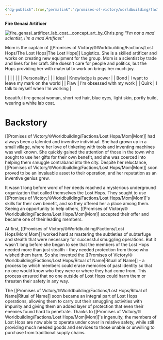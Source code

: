 ```yaml
---
{"dg-publish":true,"permalink":"/promises-of-victory/worldbuilding/factions/lost-hops/mom/","title":"Mom","noteIcon":"NPC","created":"2023-01-25T02:26:54.078+01:00","updated":"2023-03-29T21:30:51.336+02:00"}
---
```


**Fire Genasi Artificer**

![fire_genasi_artificer_lab_coat__concept_art_by_Chris.png](/img/user/resources/Pictures/fire_genasi_artificer_lab_coat__concept_art_by_Chris.png)
_"I'm not a mad scientist, I'm a mad Artificer."_

Mom is the captain of [[Promises of Victory/🌐Worldbuilding/Factions/Lost Hops/The Lost Hops\|The Lost Hops]] Logistics. She is a skilled artificer and works on creating new equipment for the group. Mom is a scientist by trade and lives for her craft. She doesn't care for people and politics, but the Hops providing her with material to work on brings her much joy.

|              |                                      |
|  |  |
| Personality: |                                      |
| Ideal        | Knowledge is power                   |
| Bond         | I want to leave my mark on the world |
| Flaw         | I'm obsessed with my work            |
| Quirk        | I talk to myself when I'm working    |

beautiful fire genasi woman, short red hair, blue eyes, light skin, portly build, wearing a white lab coat.

# Backstory

[[Promises of Victory/🌐Worldbuilding/Factions/Lost Hops/Mom\|Mom]] had always been a talented and inventive individual. She had grown up in a small village, where her love of tinkering with tools and inventing machines was well known. She quickly gained the attention of those in the town who sought to use her gifts for their own benefit, and she was coerced into helping them smuggle contraband into the city. Despite her reluctance, [[Promises of Victory/🌐Worldbuilding/Factions/Lost Hops/Mom\|Mom]] soon proved to be an invaluable asset to their operation, and her reputation as an inventive genius grew.

It wasn't long before word of her deeds reached a mysterious underground organization that called themselves the Lost Hops. They sought to use [[Promises of Victory/🌐Worldbuilding/Factions/Lost Hops/Mom\|Mom]]'s skills for their own benefit, and so they offered her a place among them. Seeing an opportunity to help others, [[Promises of Victory/🌐Worldbuilding/Factions/Lost Hops/Mom\|Mom]] accepted their offer and became one of their leading members.

At first, [[Promises of Victory/🌐Worldbuilding/Factions/Lost Hops/Mom\|Mom]] worked hard at mastering the subtleties of subterfuge and stealth that were necessary for successful smuggling operations. But it wasn't long before she began to see that the members of the Lost Hops needed more than just stealth - they needed protection from those who wished them harm. So she invented the [[Promises of Victory/🌐Worldbuilding/Factions/Lost Hops/Ritual of Name\|Ritual of Name]] - a process by which members could erase memories of past identity so that no one would know who they were or where they had come from. This process ensured that no one outside of Lost Hops could harm them or threaten their safety in any way. 

The [[Promises of Victory/🌐Worldbuilding/Factions/Lost Hops/Ritual of Name\|Ritual of Name]] soon became an integral part of Lost Hops operations, allowing them to carry out their smuggling activities with impunity and giving them an added layer of protection that even their enemies found hard to penetrate. Thanks to [[Promises of Victory/🌐Worldbuilding/Factions/Lost Hops/Mom\|Mom]]'s ingenuity, the members of Lost Hops are now able to operate under cover in relative safety, while still providing much needed goods and services to those unable or unwilling to purchase from traditional supply chains.